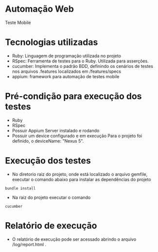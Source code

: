 # Automação Web
Teste Mobile

# Tecnologias utilizadas
* Ruby: Linguagem de programação utilizada no projeto
* RSpec: Ferramenta de testes para o Ruby. Utilizada para asserções.
* cucumber: Implementa o padrão BDD, definindo os cenários de testes nos arquivos .features localizados em /features/specs
* appium: framework para automação de testes mobile

# Pré-condição para execução dos testes
* Ruby
* RSpec
* Possuir Appium Server instalado e rodando
* Possuir um device configurado e em execução
Para o projeto foi definido, o deviceName: "Nexus 5".


# Execução dos testes
* No diretorio raiz do projeto, onde está localizado o arquivo gemfile, executar o comando abaixo para instalar as dependências do projeto
 ```
bundle install
```
  
* Na raiz do projeto executar o comando
```
cucumber
```

# Relatório de execução
* O relatório de execução pode ser acessado abrindo o arquivo /log/report.html .
